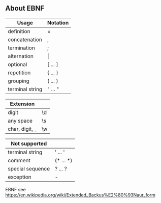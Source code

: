 ## About EBNF

| Usage	           | Notation  |
|------------------|-----------|
| definition       | =         |
| concatenation    | ,         |
| termination	     | ;         |
| alternation	     | \|        |
| optional	       | [ ... ]   |
| repetition	     | { ... }   |
| grouping	       | ( ... )   |
| terminal string	 | " ... "   |

| Extension        |           |
|------------------|-----------|
| digit            | \d        |
| any space        | \s        |
| char, digit, _   | \w        |

| Not supported    |           |
|------------------|-----------|
| terminal string	 | ' ... '   |
| comment          | (* ... *) |
| special sequence | ? ... ?   |
| exception	       | -         |

EBNF see https://en.wikipedia.org/wiki/Extended_Backus%E2%80%93Naur_form